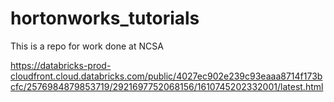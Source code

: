 # hortonworks_tutorials


This is a repo for work done at NCSA


https://databricks-prod-cloudfront.cloud.databricks.com/public/4027ec902e239c93eaaa8714f173bcfc/2576984879853719/2921697752068156/1610745202332001/latest.html
